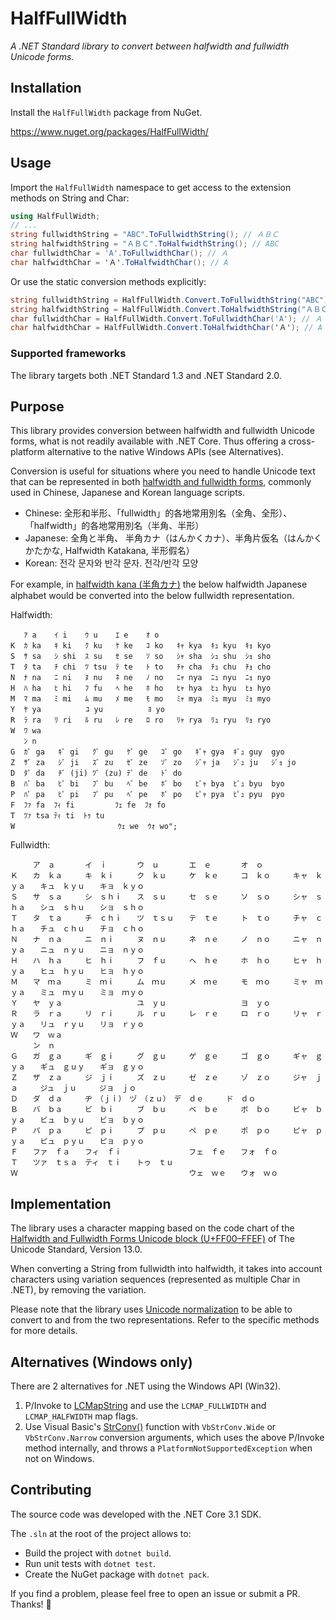 # HalfFullWidth

_A .NET Standard library to convert between halfwidth and fullwidth Unicode forms._

## Installation

Install the `HalfFullWidth` package from NuGet.

https://www.nuget.org/packages/HalfFullWidth/

## Usage

Import the `HalfFullWidth` namespace to get access to the extension methods on String and Char:

```cs
using HalfFullWidth;
// ...
string fullwidthString = "ABC".ToFullwidthString(); // ＡＢＣ
string halfwidthString = "ＡＢＣ".ToHalfwidthString(); // ABC
char fullwidthChar = 'A'.ToFullwidthChar(); // Ａ
char halfwidthChar = 'Ａ'.ToHalfwidthChar(); // A
```

Or use the static conversion methods explicitly:

```cs
string fullwidthString = HalfFullWidth.Convert.ToFullwidthString("ABC"); // ＡＢＣ
string halfwidthString = HalfFullWidth.Convert.ToHalfwidthString("ＡＢＣ"); // ABC
char fullwidthChar = HalfFullWidth.Convert.ToFullwidthChar('A'); // Ａ
char halfwidthChar = HalfFullWidth.Convert.ToHalfwidthChar('Ａ'); // A
```

### Supported frameworks

The library targets both .NET Standard 1.3 and .NET Standard 2.0.

## Purpose

This library provides conversion between halfwidth and fullwidth Unicode forms, what is not readily available with .NET
Core. Thus offering a cross-platform alternative to the native Windows APIs (see Alternatives).

Conversion is useful for situations where you need to handle Unicode text that can be represented in both [halfwidth
and fullwidth forms](https://en.wikipedia.org/wiki/Halfwidth_and_fullwidth_forms), commonly used in Chinese, Japanese
and Korean language scripts.

- Chinese: 全形和半形、「fullwidth」的各地常用別名（全角、全形）、「halfwidth」的各地常用別名（半角、半形）
- Japanese: 全角と半角、 半角カナ（はんかくカナ）、半角片仮名（はんかくかたかな, Halfwidth Katakana, 半形假名）
- Korean: 전각 문자와 반각 문자. 전각/반각 모양

For example, in [halfwidth kana (半角カナ)](https://en.wikipedia.org/wiki/Half-width_kana) the below halfwidth Japanese
alphabet would be converted into the below fullwidth representation.

Halfwidth:
```
   ｱ a    ｲ i    ｳ u    ｴ e    ｵ o
K  ｶ ka   ｷ ki   ｸ ku   ｹ ke   ｺ ko   ｷｬ kya  ｷｭ kyu  ｷｮ kyo
S  ｻ sa   ｼ shi  ｽ su   ｾ se   ｿ so   ｼｬ sha  ｼｭ shu  ｼｮ sho
T  ﾀ ta   ﾁ chi  ﾂ tsu  ﾃ te   ﾄ to   ﾁｬ cha  ﾁｭ chu  ﾁｮ cho
N  ﾅ na   ﾆ ni   ﾇ nu   ﾈ ne   ﾉ no   ﾆｬ nya  ﾆｭ nyu  ﾆｮ nyo
H  ﾊ ha   ﾋ hi   ﾌ fu   ﾍ he   ﾎ ho   ﾋｬ hya  ﾋｭ hyu  ﾋｮ hyo
M  ﾏ ma   ﾐ mi   ﾑ mu   ﾒ me   ﾓ mo   ﾐｬ mya  ﾐｭ myu  ﾐｮ myo
Y  ﾔ ya          ﾕ yu          ﾖ yo
R  ﾗ ra   ﾘ ri   ﾙ ru   ﾚ re   ﾛ ro   ﾘｬ rya  ﾘｭ ryu  ﾘｮ ryo
W  ﾜ wa
   ﾝ n
G  ｶﾞ ga   ｷﾞ gi   ｸﾞ gu   ｹﾞ ge   ｺﾞ go   ｷﾞｬ gya  ｷﾞｭ guy  gyo
Z  ｻﾞ za   ｼﾞ ji   ｽﾞ zu   ｾﾞ ze   ｿﾞ zo   ｼﾞｬ ja   ｼﾞｭ ju   ｼﾞｮ jo
D  ﾀﾞ da   ﾁﾞ (ji) ﾂﾞ (zu) ﾃﾞ de   ﾄﾞ do
B  ﾊﾞ ba   ﾋﾞ bi   ﾌﾞ bu   ﾍﾞ be   ﾎﾞ bo   ﾋﾞｬ bya  ﾋﾞｭ byu  byo
P  ﾊﾟ pa   ﾋﾟ pi   ﾌﾟ pu   ﾍﾟ pe   ﾎﾟ po   ﾋﾟｬ pya  ﾋﾟｭ pyu  pyo
F  ﾌｧ fa  ﾌｨ fi         ﾌｪ fe  ﾌｫ fo
T  ﾂｧ tsa ﾃｨ ti  ﾄｩ tu
W                       ｳｪ we  ｳｫ wo";
```

Fullwidth:
```
　　　ア　ａ　　　　イ　ｉ　　　　ウ　ｕ　　　　エ　ｅ　　　　オ　ｏ
Ｋ　　カ　ｋａ　　　キ　ｋｉ　　　ク　ｋｕ　　　ケ　ｋｅ　　　コ　ｋｏ　　　キャ　ｋｙａ　　キュ　ｋｙｕ　　キョ　ｋｙｏ
Ｓ　　サ　ｓａ　　　シ　ｓｈｉ　　ス　ｓｕ　　　セ　ｓｅ　　　ソ　ｓｏ　　　シャ　ｓｈａ　　シュ　ｓｈｕ　　ショ　ｓｈｏ
Ｔ　　タ　ｔａ　　　チ　ｃｈｉ　　ツ　ｔｓｕ　　テ　ｔｅ　　　ト　ｔｏ　　　チャ　ｃｈａ　　チュ　ｃｈｕ　　チョ　ｃｈｏ
Ｎ　　ナ　ｎａ　　　ニ　ｎｉ　　　ヌ　ｎｕ　　　ネ　ｎｅ　　　ノ　ｎｏ　　　ニャ　ｎｙａ　　ニュ　ｎｙｕ　　ニョ　ｎｙｏ
Ｈ　　ハ　ｈａ　　　ヒ　ｈｉ　　　フ　ｆｕ　　　ヘ　ｈｅ　　　ホ　ｈｏ　　　ヒャ　ｈｙａ　　ヒュ　ｈｙｕ　　ヒョ　ｈｙｏ
Ｍ　　マ　ｍａ　　　ミ　ｍｉ　　　ム　ｍｕ　　　メ　ｍｅ　　　モ　ｍｏ　　　ミャ　ｍｙａ　　ミュ　ｍｙｕ　　ミョ　ｍｙｏ
Ｙ　　ヤ　ｙａ　　　　　　　　　　ユ　ｙｕ　　　　　　　　　　ヨ　ｙｏ
Ｒ　　ラ　ｒａ　　　リ　ｒｉ　　　ル　ｒｕ　　　レ　ｒｅ　　　ロ　ｒｏ　　　リャ　ｒｙａ　　リュ　ｒｙｕ　　リョ　ｒｙｏ
Ｗ　　ワ　ｗａ
　　　ン　ｎ
Ｇ　　ガ　ｇａ　　　ギ　ｇｉ　　　グ　ｇｕ　　　ゲ　ｇｅ　　　ゴ　ｇｏ　　　ギャ　ｇｙａ　　ギュ　ｇｕｙ　　ギョ　ｇｙｏ
Ｚ　　ザ　ｚａ　　　ジ　ｊｉ　　　ズ　ｚｕ　　　ゼ　ｚｅ　　　ゾ　ｚｏ　　　ジャ　ｊａ　　　ジュ　ｊｕ　　　ジョ　ｊｏ
Ｄ　　ダ　ｄａ　　　ヂ　（ｊｉ）　ヅ　（ｚｕ）　デ　ｄｅ　　　ド　ｄｏ
Ｂ　　バ　ｂａ　　　ビ　ｂｉ　　　ブ　ｂｕ　　　ベ　ｂｅ　　　ボ　ｂｏ　　　ビャ　ｂｙａ　　ビュ　ｂｙｕ　　ビョ　ｂｙｏ
Ｐ　　パ　ｐａ　　　ピ　ｐｉ　　　プ　ｐｕ　　　ペ　ｐｅ　　　ポ　ｐｏ　　　ピャ　ｐｙａ　　ピュ　ｐｙｕ　　ピョ　ｐｙｏ
Ｆ　　ファ　ｆａ　　フィ　ｆｉ　　　　　　　　　フェ　ｆｅ　　フォ　ｆｏ
Ｔ　　ツァ　ｔｓａ　ティ　ｔｉ　　トゥ　ｔｕ
Ｗ　　　　　　　　　　　　　　　　　　　　　　　ウェ　ｗｅ　　ウォ　ｗｏ
```

## Implementation

The library uses a character mapping based on the code chart of the [Halfwidth and Fullwidth Forms Unicode block
(U+FF00–FFEF)](https://www.unicode.org/charts/PDF/UFF00.pdf) of The Unicode Standard, Version 13.0.

When converting a String from fullwidth into halfwidth, it takes into account characters using variation sequences
(represented as multiple Char in .NET), by removing the variation.

Please note that the library uses [Unicode normalization](http://www.unicode.org/reports/tr15/) to be able to convert to
and from the two representations. Refer to the specific methods for more details.

## Alternatives (Windows only)

There are 2 alternatives for .NET using the Windows API (Win32).

1. P/Invoke to [LCMapString](https://docs.microsoft.com/en-us/windows/win32/api/winnls/nf-winnls-lcmapstringex) and use
   the `LCMAP_FULLWIDTH` and `LCMAP_HALFWIDTH` map flags.
2. Use Visual Basic's [StrConv()](https://docs.microsoft.com/en-us/dotnet/api/microsoft.visualbasic.strings.strconv)
   function with `VbStrConv.Wide` or `VbStrConv.Narrow` conversion arguments, which uses the above P/Invoke method
   internally, and throws a `PlatformNotSupportedException` when not on Windows.

## Contributing

The source code was developed with the .NET Core 3.1 SDK.

The `.sln` at the root of the project allows to:

- Build the project with `dotnet build`.
- Run unit tests with `dotnet test`.
- Create the NuGet package with `dotnet pack`.

If you find a problem, please feel free to open an issue or submit a PR. Thanks! 🙏
